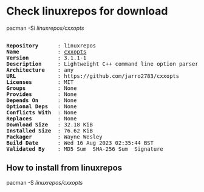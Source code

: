 # Check linuxrepos for download

pacman -Si *linuxrepos/cxxopts*

<div class="highlight"><pre class="highlight"><text>
<b>Repository</b>      : linuxrepos
<b>Name</b>            : <a href="../../x86_64/cxxopts-3.1.1-1-any.pkg.tar.zst">cxxopts</a>
<b>Version</b>         : 3.1.1-1
<b>Description</b>     : Lightweight C++ command line option parser
<b>Architecture</b>    : any
<b>URL</b>             : https://github.com/jarro2783/cxxopts
<b>Licenses</b>        : MIT
<b>Groups</b>          : None
<b>Provides</b>        : None
<b>Depends On</b>      : None
<b>Optional Deps</b>   : None
<b>Conflicts With</b>  : None
<b>Replaces</b>        : None
<b>Download Size</b>   : 32.18 KiB
<b>Installed Size</b>  : 76.62 KiB
<b>Packager</b>        : Wayne Wesley <wayne6324@gmail.com>
<b>Build Date</b>      : Wed 16 Aug 2023 02:35:44 BST
<b>Validated By</b>    : MD5 Sum  SHA-256 Sum  Signature
</text></pre></div>

## How to install from linuxrepos

pacman -S *linuxrepos/cxxopts*
